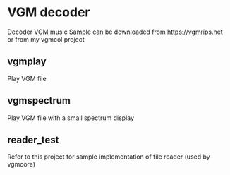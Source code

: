 # VGM decoder

Decoder VGM music
Sample can be downloaded from https://vgmrips.net or from my vgmcol project

## vgmplay
Play VGM file


## vgmspectrum
Play VGM file with a small spectrum display

## reader_test
Refer to this project for sample implementation of file reader (used by vgmcore)
